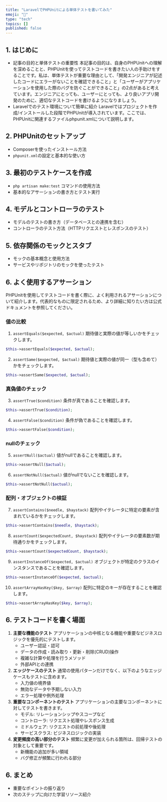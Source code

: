 ```yaml
---
title: "LaravelでPHPUnitによる単体テストを書いてみた"
emoji: "🐡"
type: "tech"
topics: []
published: false
---
```


## 1. はじめに
- 記事の目的と単体テストの重要性
  本記事の目的は、自身のPHPUnitへの理解を深めることと、PHPUnitを使ってテストコードを書きたい人の手助けをすることです。私は、単体テストが重要な理由として、「開発エンジニアが記述したコードにエラーがないことを確認できること」と「ユーザーがアプリケーションを使用した際のバグを防ぐことができること」の2点があると考えています。エンジニアにとっても、ユーザーにとっても、より良いアプリ開発のために、適切なテストコードを書けるようになりましょう。
- Laravelでのテスト環境について簡単に紹介
  Laravelではプロジェクトを作成/インストールした段階でPHPUnitが導入されています。ここでは、PHPUnitに関連するファイルphpunit.xmlについて説明します。

## 2. PHPUnitのセットアップ
- Composerを使ったインストール方法
- `phpunit.xml`の設定と基本的な使い方

## 3. 最初のテストケースを作成
- `php artisan make:test` コマンドの使用方法
- 基本的なアサーションの書き方とテスト実行

## 4. モデルとコントローラのテスト
- モデルのテストの書き方（データベースとの連携を含む）
- コントローラのテスト方法（HTTPリクエストとレスポンスのテスト）

## 5. 依存関係のモックとスタブ
- モックの基本概念と使用方法
- サービスやリポジトリのモックを使ったテスト

## 6. よく使用するアサーション
 PHPUnitを使用してテストコードを書く際に、よく利用されるアサーションについて紹介します。代表的なものに限定されるため、より詳細に知りたい方は公式ドキュメントを参照してください。
### 値の比較
1. `assertEquals($expected, $actual)`
期待値と実際の値が等しいかをチェックします。

```php
$this->assertEquals($expected, $actual);
```

2. `assertSame($expected, $actual)`
期待値と実際の値が同一（型も含めて）かをチェックします。

```php
$this->assertSame($expected, $actual);
```

### 真偽値のチェック
3. `assertTrue($condition)`
条件が真であることを確認します。

```php
$this->assertTrue($condition);
```

4. `assertFalse($condition)`
条件が偽であることを確認します。

```php
$this->assertFalse($condition);
```

### nullのチェック
5. `assertNull($actual)`
値がnullであることを確認します。

```php
$this->assertNull($actual);
```

6. `assertNotNull($actual)`
値がnullでないことを確認します。

```php
$this->assertNotNull($actual);
```

### 配列・オブジェクトの検証
7. `assertContains($needle, $haystack)`
配列やイテレータに特定の要素が含まれているかをチェックします。

```php
$this->assertContains($needle, $haystack);
```

8. `assertCount($expectedCount, $haystack)`
配列やイテレータの要素数が期待通りかをチェックします。

```php
$this->assertCount($expectedCount, $haystack);
```

9. `assertInstanceOf($expected, $actual)`
オブジェクトが特定のクラスのインスタンスであることを確認します。

```php
$this->assertInstanceOf($expected, $actual);
```

10. `assertArrayHasKey($key, $array)`
配列に特定のキーが存在することを確認します。

```php
$this->assertArrayHasKey($key, $array);
```

## 6. テストコードを書く場面
1. **主要な機能のテスト**
   アプリケーションの中核となる機能や重要なビジネスロジックを優先的にテストします。
   - ユーザー認証・認可
   - データの作成・読み取り・更新・削除(CRUD)操作
   - 複雑な計算や処理を行うメソッド
   - 外部APIとの連携
2. **エッジケースのテスト**
   通常の使用パターンだけでなく、以下のようなエッジケースもテストに含めます。
   - 入力値の境界値
   - 無効なデータや予期しない入力
   - エラー処理や例外処理
4. **重要なコンポーネントのテスト**
   アプリケーションの主要なコンポーネントに対してテストを書きます。
   - モデル: リレーションシップやスコープなど
   - コントローラ: リクエスト処理やレスポンス生成
   - ミドルウェア: リクエストの前処理や後処理
   - サービスクラス: ビジネスロジックの実装
5. **変更頻度の高い部分のテスト**
   頻繁に変更が加えられる箇所は、回帰テストの対象として重要です。
   - 新機能の追加が多い領域
   - バグ修正が頻繁に行われる部分

## 6. まとめ
- 重要なポイントの振り返り
- 次のステップに向けた学習リソース紹介
